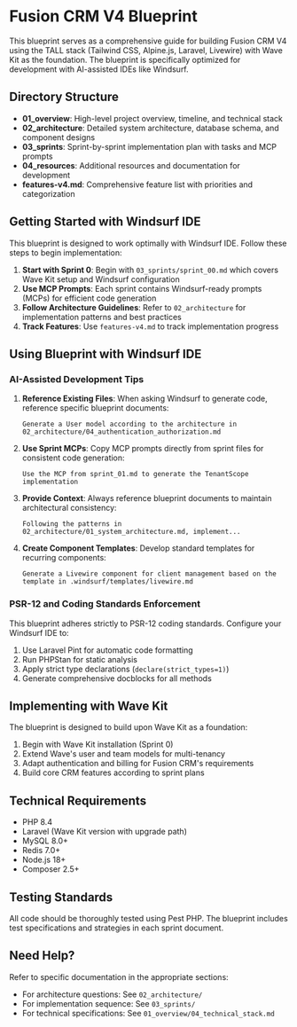 # Fusion CRM V4 Blueprint

This blueprint serves as a comprehensive guide for building Fusion CRM V4 using the TALL stack (Tailwind CSS, Alpine.js, Laravel, Livewire) with Wave Kit as the foundation. The blueprint is specifically optimized for development with AI-assisted IDEs like Windsurf.

## Directory Structure

- **01_overview**: High-level project overview, timeline, and technical stack
- **02_architecture**: Detailed system architecture, database schema, and component designs
- **03_sprints**: Sprint-by-sprint implementation plan with tasks and MCP prompts
- **04_resources**: Additional resources and documentation for development
- **features-v4.md**: Comprehensive feature list with priorities and categorization

## Getting Started with Windsurf IDE

This blueprint is designed to work optimally with Windsurf IDE. Follow these steps to begin implementation:

1. **Start with Sprint 0**: Begin with `03_sprints/sprint_00.md` which covers Wave Kit setup and Windsurf configuration
2. **Use MCP Prompts**: Each sprint contains Windsurf-ready prompts (MCPs) for efficient code generation
3. **Follow Architecture Guidelines**: Refer to `02_architecture` for implementation patterns and best practices
4. **Track Features**: Use `features-v4.md` to track implementation progress

## Using Blueprint with Windsurf IDE

### AI-Assisted Development Tips

1. **Reference Existing Files**: When asking Windsurf to generate code, reference specific blueprint documents:
   ```
   Generate a User model according to the architecture in 02_architecture/04_authentication_authorization.md
   ```

2. **Use Sprint MCPs**: Copy MCP prompts directly from sprint files for consistent code generation:
   ```
   Use the MCP from sprint_01.md to generate the TenantScope implementation
   ```

3. **Provide Context**: Always reference blueprint documents to maintain architectural consistency:
   ```
   Following the patterns in 02_architecture/01_system_architecture.md, implement...
   ```

4. **Create Component Templates**: Develop standard templates for recurring components:
   ```
   Generate a Livewire component for client management based on the template in .windsurf/templates/livewire.md
   ```

### PSR-12 and Coding Standards Enforcement

This blueprint adheres strictly to PSR-12 coding standards. Configure your Windsurf IDE to:

1. Use Laravel Pint for automatic code formatting
2. Run PHPStan for static analysis
3. Apply strict type declarations (`declare(strict_types=1)`)
4. Generate comprehensive docblocks for all methods

## Implementing with Wave Kit

The blueprint is designed to build upon Wave Kit as a foundation:

1. Begin with Wave Kit installation (Sprint 0)
2. Extend Wave's user and team models for multi-tenancy
3. Adapt authentication and billing for Fusion CRM's requirements
4. Build core CRM features according to sprint plans

## Technical Requirements

- PHP 8.4
- Laravel (Wave Kit version with upgrade path)
- MySQL 8.0+
- Redis 7.0+
- Node.js 18+
- Composer 2.5+

## Testing Standards

All code should be thoroughly tested using Pest PHP. The blueprint includes test specifications and strategies in each sprint document.

## Need Help?

Refer to specific documentation in the appropriate sections:
- For architecture questions: See `02_architecture/`
- For implementation sequence: See `03_sprints/`
- For technical specifications: See `01_overview/04_technical_stack.md`
